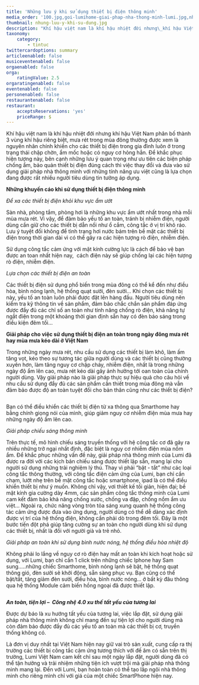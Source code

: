 ```yaml
---
title: 'Những lưu ý khi sử dụng thiết bị điện thông minh'
media_order: '100.jpg,goi-lumihome-giai-phap-nha-thong-minh-lumi.jpg,nhung-luu-y-khi-su-dung.jpg'
thumbnail: nhung-luu-y-khi-su-dung.jpg
description: "Khí hậu việt nam là khí hậu nhiệt đới nhưng\_khí hậu Việt Nam\_phân bố thành 3 vùng khí hậu riêng biệt, mưa rét trong mùa đông thường được xem là nguyên nhân chính khiến cho các thiết bị điện trong gia đình luôn ở trong trạng thái chập chờn, ẩm mốc hoặc có nguy cơ hỏng hẳn. Để khắc phục hiện tượng này, bên cạnh những lưu ý quan trọng như ưu tiên các biện pháp chống ẩm, bảo quản thiết bị điện đúng cách thì việc thay đổi và đưa vào sử dụng giải pháp nhà thông minh với những tính năng ưu việt cũng là lựa chọn đang được rất nhiều người tiêu dùng tin tưởng áp dụng."
taxonomy:
    category:
        - tintuc
twittercardoptions: summary
articleenabled: false
musiceventenabled: false
orgaenabled: false
orga:
    ratingValue: 2.5
orgaratingenabled: false
eventenabled: false
personenabled: false
restaurantenabled: false
restaurant:
    acceptsReservations: 'yes'
    priceRange: $
---
```


<p>Kh&iacute; hậu việt nam l&agrave; kh&iacute; hậu nhiệt đới nhưng&nbsp;kh&iacute; hậu Việt Nam&nbsp;ph&acirc;n bố th&agrave;nh 3 v&ugrave;ng kh&iacute; hậu ri&ecirc;ng biệt, mưa r&eacute;t trong m&ugrave;a đ&ocirc;ng thường được xem l&agrave; nguy&ecirc;n nh&acirc;n ch&iacute;nh khiến cho c&aacute;c thiết bị điện trong gia đ&igrave;nh lu&ocirc;n ở trong trạng th&aacute;i chập chờn, ẩm mốc hoặc c&oacute; nguy cơ hỏng hẳn. Để khắc phục hiện tượng n&agrave;y, b&ecirc;n cạnh những lưu &yacute; quan trọng như ưu ti&ecirc;n c&aacute;c biện ph&aacute;p chống ẩm, bảo quản thiết bị điện đ&uacute;ng c&aacute;ch th&igrave; việc thay đổi v&agrave; đưa v&agrave;o sử dụng giải ph&aacute;p nh&agrave; th&ocirc;ng minh với những t&iacute;nh năng ưu việt cũng l&agrave; lựa chọn đang được rất nhiều người ti&ecirc;u d&ugrave;ng tin tưởng &aacute;p dụng.</p>
<p><strong>Những khuyến c&aacute;o khi sử dụng thiết bị điện th&ocirc;ng minh</strong></p>
<p><em>Để xa c&aacute;c thiết bị điện khỏi khu vực ẩm ướt</em></p>
<p>S&agrave;n nh&agrave;, ph&ograve;ng tắm, ph&ograve;ng hơi l&agrave; những khu vực ẩm ướt nhất trong nh&agrave; mỗi m&ugrave;a mưa r&eacute;t. V&igrave; vậy, để đảm bảo yếu tố an to&agrave;n, tr&aacute;nh bị nhiễm điện, người d&ugrave;ng cần giữ cho c&aacute;c thiết bị dẫn nối như ổ cắm, c&ocirc;ng tắc ở vị tr&iacute; kh&ocirc; r&aacute;o. Lưu &yacute; tuyệt đối kh&ocirc;ng để t&igrave;nh trạng hơi nước b&aacute;m tr&ecirc;n bề mặt c&aacute;c thiết bị điện trong thời gian d&agrave;i v&igrave; c&oacute; thể g&acirc;y ra c&aacute;c hiện tượng r&ograve; điện, nhiễm điện.</p>
<p>Sử dụng c&ocirc;ng tắc cảm ứng với mặt k&iacute;nh cường lực l&agrave; c&aacute;ch để bảo vệ bạn được an toan nhất hiện nay, &nbsp;c&aacute;ch điện n&agrave;y sẽ gi&uacute;p chống lại c&aacute;c hiện tượng r&ograve; điện, nhiễm điện.</p>
<p><em>Lựa chọn c&aacute;c thiết bị điện an to&agrave;n</em></p>
<p>C&aacute;c thiết bị điện sử dụng phổ biến trong m&ugrave;a đ&ocirc;ng c&oacute; thể kể đến như điều h&ograve;a, b&igrave;nh n&oacute;ng lạnh, hệ thống quạt sưởi, đ&egrave;n sưởi... Khi chọn c&aacute;c thiết bị n&agrave;y, yếu tố an to&agrave;n lu&ocirc;n phải được đặt l&ecirc;n h&agrave;ng đầu. Người ti&ecirc;u d&ugrave;ng n&ecirc;n kiểm tra kỹ th&ocirc;ng tin về sản phẩm, đảm bảo chắc chắn sản phẩm đ&aacute;p ứng được đầy đủ c&aacute;c chỉ số an to&agrave;n như t&iacute;nh năng chống r&ograve; điện, khả năng tự ngắt điện trong một khoảng thời gian định sẵn hay c&oacute; đ&egrave;n b&aacute;o s&aacute;ng trong điều kiện đ&ecirc;m tối&hellip;</p>
<p><strong>Giải ph&aacute;p cho việc sử dụng thiết bị điện an to&agrave;n trong ng&agrave;y đ&ocirc;ng mưa r&eacute;t hay m&ugrave;a mưa k&eacute;o d&agrave;i ở Việt Nam</strong></p>
<p>Trong những ng&agrave;y mưa r&eacute;t, nhu cầu sử dụng c&aacute;c thiết bị l&agrave;m kh&ocirc;, l&agrave;m ấm tăng vọt, k&eacute;o theo sự tương t&aacute;c giữa người d&ugrave;ng v&agrave; c&aacute;c thiết bị cũng thường xuy&ecirc;n hơn, l&agrave;m tăng nguy cơ chập ch&aacute;y, nhiễm điện, nhất l&agrave; trong những ng&agrave;y độ ẩm l&ecirc;n cao, mưa r&eacute;t k&eacute;o d&agrave;i g&acirc;y ảnh hưởng tới oan to&agrave;n của ch&iacute;nh người d&ugrave;ng. Vậy giải ph&aacute;p n&agrave;o l&agrave; giải ph&aacute;p thực sự hiệu quả cho c&acirc;u hỏi về nhu cầu sử dụng đẩy đủ c&aacute;c sản phẩm cần thiết trong m&ugrave;a đ&ocirc;ng m&agrave; vẫn đảm bảo được độ an to&agrave;n tuyệt đối cho bản th&acirc;n cũng như c&aacute;c thiết bị điện?</p>
<p><img style="display: block; margin-left: auto; margin-right: auto;" src="/giahan/tin-tuc/nhung-luu-y-khi-su-dung-thiet-bi-dien-thong-minh/goi-lumihome-giai-phap-nha-thong-minh-lumi.jpg" alt="" /></p>
<p>Bạn c&oacute; thể điều khiển c&aacute;c thiết bị điện từ xa th&ocirc;ng qua Smarthome hay bằng ch&iacute;nh giọng n&oacute;i của m&igrave;nh, gi&uacute;p giảm nguy cơ nhiễm điện m&ugrave;a mưa hay những ng&agrave;y độ ẩm l&ecirc;n cao.</p>
<p><em>Giải ph&aacute;p chiếu s&aacute;ng th&ocirc;ng minh</em></p>
<p>Tr&ecirc;n thực tế, m&ocirc; h&igrave;nh chiếu s&aacute;ng truyền thống với hệ c&ocirc;ng tắc cơ đ&atilde; g&acirc;y ra nhiều những trở ngại nhất định, đặc biệt l&agrave; nguy cơ nhiễm điện m&ugrave;a nồm ẩm. Để khắc phục những vấn đề n&agrave;y, giải ph&aacute;p nh&agrave; th&ocirc;ng minh của Lumi đ&atilde; được ra đời với c&aacute;c kịch bản chiếu s&aacute;ng được thiết lập sẵn, mang lại cho người sử dụng những trải nghiệm l&yacute; th&uacute;. Thay v&igrave; phải &ldquo;bật - tắt&rdquo; như c&aacute;c loại c&ocirc;ng tắc th&ocirc;ng thường, với c&ocirc;ng tắc điện cảm ứng của Lumi, bạn chỉ cần chạm, lướt nhẹ tr&ecirc;n bề mặt c&ocirc;ng tắc hoặc smartphone, ipad l&agrave; c&oacute; thể điều khiển thiết bị như &yacute; muốn. Kh&ocirc;ng chỉ vậy, vơi thiết kế tối giản, hiện đại; bề mặt k&iacute;nh gia cường d&agrave;y 4mm, c&aacute;c sản phẩm c&ocirc;ng tắc th&ocirc;ng minh của Lumi cam kết đảm bảo khả năng chống xước, chống va đập, chống nồm ẩm ưu việt&hellip; Ngo&agrave;i ra, chức năng v&ograve;ng tr&ograve;n tỏa s&aacute;ng xung quanh hệ thống c&ocirc;ng t&aacute;c cảm ứng được đưa v&agrave;o ứng dụng, người d&ugrave;ng c&oacute; thể dễ d&agrave;ng x&aacute;c định được vị tr&iacute; của hệ thống điện, kh&ocirc;ng cần phải d&ograve; trong đ&ecirc;m tối. Đ&acirc;y l&agrave; một bước tiến đột ph&aacute; gi&uacute;p tăng cường sự an to&agrave;n cho người d&ugrave;ng khi sử dụng c&aacute;c thiết bị, nhất l&agrave; đối với người gi&agrave; v&agrave; trẻ nhỏ.</p>
<p><em>Giải ph&aacute;p an to&agrave;n khi sử dụng b&igrave;nh nước n&oacute;ng, hệ thống điều h&ograve;a nhiệt độ</em></p>
<p>Kh&ocirc;ng phải lo lắng về nguy cơ r&ograve; điện hay mất an to&agrave;n khi k&iacute;ch hoạt hoặc sử dụng, với Lumi, bạn chỉ cần 1 click tr&ecirc;n những chiếc Iphone hay Sam sung&hellip;..những chiếc Smarthome, b&igrave;nh n&oacute;ng lạnh sẽ bật, hệ thống quạt th&ocirc;ng gi&oacute;, đ&egrave;n sưởi sẽ khởi động, sẵn s&agrave;ng phục vụ. Bạn cũng c&oacute; thể bật/tắt, tăng giảm đ&egrave;n sưởi, điều h&ograve;a, b&igrave;nh nước n&oacute;ng... ở bất kỳ đ&acirc;u th&ocirc;ng qua hệ thống Module cảm biến hồng ngoại đ&atilde; được thiết lập.</p>
<p><img style="display: block; margin-left: auto; margin-right: auto;" src="/giahan/tin-tuc/nhung-luu-y-khi-su-dung-thiet-bi-dien-thong-minh/100.jpg" alt="" /></p>
<p><strong><em>An to&agrave;n, tiện lợi &ndash; &nbsp;C&ocirc;ng nhệ 4.0 xu thế tất yếu của tương lai</em></strong></p>
<p>Được dự b&aacute;o l&agrave; xu hướng tất yếu của tương lai, việc lắp đặt, sử dụng giải ph&aacute;p nh&agrave; th&ocirc;ng minh kh&ocirc;ng chỉ mang đến sự tiện lợi cho người d&ugrave;ng m&agrave; c&ograve;n đảm bảo được đầy đủ c&aacute;c yếu tố an to&agrave;n m&agrave; c&aacute;c thiết bị cơ, truyền thống kh&ocirc;ng c&oacute;.</p>
<p>L&agrave; đơn vị duy nhất tại Việt Nam hiện nay giữ vai tr&ograve; sản xuất, cung cấp ra thị trường c&aacute;c thiết bị c&ocirc;ng tắc cảm ứng tương th&iacute;ch với đế &acirc;m c&oacute; sẵn tr&ecirc;n thị trường, Lumi Việt Nam cam kết chỉ sau một ng&agrave;y lắp đặt, người d&ugrave;ng đ&atilde; c&oacute; thể tận hưởng v&agrave; trải nhiệm những tiện &iacute;ch vượt trội m&agrave; giải ph&aacute;p nh&agrave; th&ocirc;ng minh mang lại. Đến với Lumi, bạn ho&agrave;n to&agrave;n c&oacute; thể tạo l&acirc;p ng&ocirc;i nh&agrave; th&ocirc;ng minh cho ri&ecirc;ng m&igrave;nh chỉ với gi&aacute; của một chiếc SmartPhone hiện nay.</p>